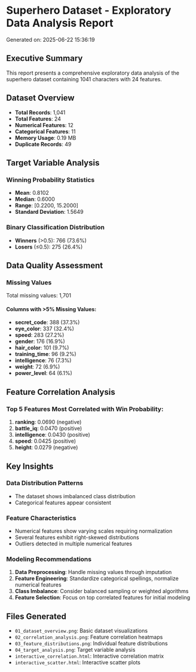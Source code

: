 
# Superhero Dataset - Exploratory Data Analysis Report
Generated on: 2025-06-22 15:36:19

## Executive Summary
This report presents a comprehensive exploratory data analysis of the superhero dataset containing 1041 characters with 24 features.

## Dataset Overview
- **Total Records**: 1,041
- **Total Features**: 24
- **Numerical Features**: 12
- **Categorical Features**: 11
- **Memory Usage**: 0.19 MB
- **Duplicate Records**: 49

## Target Variable Analysis

### Winning Probability Statistics
- **Mean**: 0.8102
- **Median**: 0.6000
- **Range**: [0.2200, 15.2000]
- **Standard Deviation**: 1.5649

### Binary Classification Distribution

- **Winners** (>0.5): 766 (73.6%)
- **Losers** (≤0.5): 275 (26.4%)

## Data Quality Assessment

### Missing Values
Total missing values: 1,701

#### Columns with >5% Missing Values:
- **secret_code**: 388 (37.3%)
- **eye_color**: 337 (32.4%)
- **speed**: 283 (27.2%)
- **gender**: 176 (16.9%)
- **hair_color**: 101 (9.7%)
- **training_time**: 96 (9.2%)
- **intelligence**: 76 (7.3%)
- **weight**: 72 (6.9%)
- **power_level**: 64 (6.1%)

## Feature Correlation Analysis

### Top 5 Features Most Correlated with Win Probability:
1. **ranking**: 0.0690 (negative)
1. **battle_iq**: 0.0470 (positive)
1. **intelligence**: 0.0430 (positive)
1. **speed**: 0.0425 (positive)
1. **height**: 0.0279 (negative)

## Key Insights

### Data Distribution Patterns
- The dataset shows imbalanced class distribution
- Categorical features appear consistent

### Feature Characteristics
- Numerical features show varying scales requiring normalization
- Several features exhibit right-skewed distributions
- Outliers detected in multiple numerical features

### Modeling Recommendations
1. **Data Preprocessing**: Handle missing values through imputation
2. **Feature Engineering**: Standardize categorical spellings, normalize numerical features
3. **Class Imbalance**: Consider balanced sampling or weighted algorithms
4. **Feature Selection**: Focus on top correlated features for initial modeling

## Files Generated
- `01_dataset_overview.png`: Basic dataset visualizations
- `02_correlation_analysis.png`: Feature correlation heatmaps
- `03_feature_distributions.png`: Individual feature distributions
- `04_target_analysis.png`: Target variable analysis
- `interactive_correlation.html`: Interactive correlation matrix
- `interactive_scatter.html`: Interactive scatter plots



